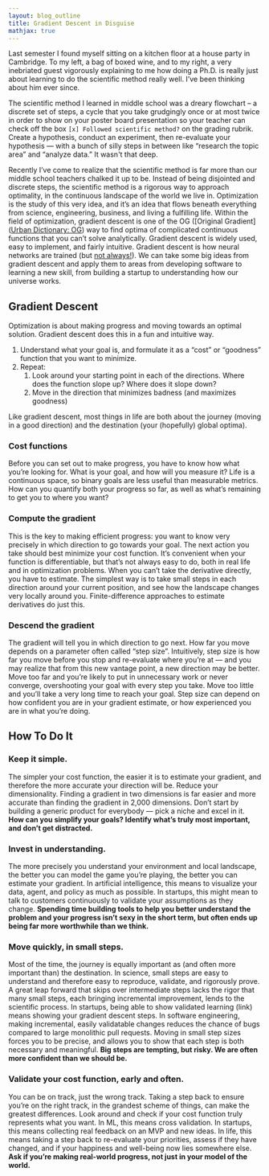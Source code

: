 ```yaml
---
layout: blog_outline
title: Gradient Descent in Disguise 
mathjax: true
---
```


Last semester I found myself sitting on a kitchen floor at a house party in Cambridge. To my left, a bag of boxed wine, and to my right, a very inebriated guest vigorously explaining to me how doing a Ph.D. is really just about learning to do the scientific method really well. I’ve been thinking about him ever since.

The scientific method I learned in middle school was a dreary flowchart – a discrete set of steps, a cycle that you take grudgingly once or at most twice in order to show on your poster board presentation so your teacher can check off the box `[x] Followed scientific method?` on the grading rubrik. Create a hypothesis, conduct an experiment, then re-evaluate your hypothesis — with a bunch of silly steps in between like “research the topic area” and “analyze data.” It wasn't that deep.

Recently I’ve come to realize that the scientific method is far more than our middle school teachers chalked it up to be. Instead of being disjointed and discrete steps, the scientific method is a rigorous way to approach optimality, in the continuous landscape of the world we live in. Optimization is the study of this very idea, and it’s an idea that flows beneath everything from science, engineering, business, and living a fulfilling life. Within the field of optimization, gradient descent is one of the OG ([Original Gradient]([Urban Dictionary: OG](https://www.urbandictionary.com/define.php?term=OG)) way to find optima of complicated continuous functions that you can’t solve analytically. Gradient descent is widely used, easy to implement, and fairly intuitive. Gradient descent is how neural networks are trained (but [not always!](/blog/forward-forward-nn)). We can take some big ideas from gradient descent and apply them to areas from developing software to learning a new skill, from building a startup to understanding how our universe works.

## Gradient Descent

Optimization is about making progress and moving towards an optimal solution. Gradient descent does this in a fun and intuitive way. 

1. Understand what your goal is, and formulate it as a “cost” or “goodness” function that you want to minimize.
2. Repeat:
   1. Look around your starting point in each of the directions. Where does the function slope up? Where does it slope down?
   2. Move in the direction that minimizes badness (and maximizes goodness)

Like gradient descent, most things in life are both about the journey (moving in a good direction) and the destination (your (hopefully) global optima).

### Cost functions

Before you can set out to make progress, you have to know how what you’re looking for. What is your goal, and how will you measure it? Life is a continuous space, so binary goals are less useful than measurable metrics. How can you quantify both your progress so far, as well as what’s remaining to get you to where you want?

### Compute the gradient

This is the key to making efficient progress: you want to know very precisely in which direction to go towards your goal. The next action you take should best minimize your cost function. It’s convenient when your function is differentiable, but that’s not always easy to do, both in real life and in optimization problems. When you can’t take the derivative directly, you have to estimate. The simplest way is to take small steps in each direction around your current position, and see how the landscape changes very locally around you. Finite-difference approaches to estimate derivatives do just this. 

### Descend the gradient

The gradient will tell you in which direction to go next. How far you move depends on a parameter often called “step size”. Intuitively, step size is how far you move before you stop and re-evaluate where you’re at — and you may realize that from this new vantage point, a new direction may be better. Move too far and you’re likely to put in unnecessary work or never converge, overshooting your goal with every step you take. Move too little and you’ll take a very long time to reach your goal. Step size can depend on how confident you are in your gradient estimate, or how experienced you are in what you’re doing.

## How To Do It

### Keep it simple.

The simpler your cost function, the easier it is to estimate your gradient, and therefore the more accurate your direction will be. Reduce your dimensionality. Finding a gradient in two dimensions is far easier and more accurate than finding the gradient in 2,000 dimensions. Don’t start by building a generic product for everybody — pick a niche and excel in it. **How can you simplify your goals? Identify what’s truly most important, and don’t get distracted.**  

### Invest in understanding.

The more precisely you understand your environment and local landscape, the better you can model the game you’re playing, the better you can estimate your gradient. In artificial intelligence, this means to visualize your data, agent, and policy as much as possible. In startups, this might mean to talk to customers continuously to validate your assumptions as they change. **Spending time building tools to help you better understand the problem and your progress isn’t sexy in the short term, but often ends up being far more worthwhile than we think.**

### Move quickly, in small steps.

Most of the time, the journey is equally important as (and often more important than) the destination. In science, small steps are easy to understand and therefore easy to reproduce, validate, and rigorously prove. A great leap forward that skips over intermediate steps lacks the rigor that many small steps, each bringing incremental improvement, lends to the scientific process. In startups, being able to show validated learning (link) means showing your gradient descent steps. In software engineering, making incremental, easily validatable changes reduces the chance of bugs compared to large monolithic pull requests. Moving in small step sizes forces you to be precise, and allows you to show that each step is both necessary and meaningful. **Big steps are tempting, but risky. We are often more confident than we should be.** 

### Validate your cost function, early and often.

You can be on track, just the wrong track. Taking a step back to ensure you’re on the right track, in the grandest scheme of things, can make the greatest differences. Look around and check if your cost function truly represents what you want. In ML, this means cross validation. In startups, this means collecting real feedback on an MVP and new ideas. In life, this means taking a step back to re-evaluate your priorities, assess if they have changed, and if your happiness and well-being now lies somewhere else. **Ask if you’re making real-world progress, not just in your model of the world.**

 
